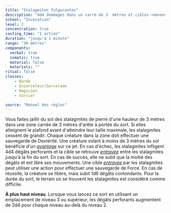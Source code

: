 ```yaml
---
title: "Stalagmites fulgurantes"
description: "4d4 dommages dans un carré de 3  mètres et cibles <em>entravées</em>."
school: "Invocation"
level: 2
concentration: true
casting_time: "1 action"
duration: "jusqu'à 1 minute"
range: "30 mètres"
components:
  verbal: true
  somatic: true
  material: false
  materials: ""
ritual: false
classes:
    - Barde
    - Ensorceleur/Sorcelame
    - Magicien
    - Sorcier

source: "Manuel des règles"
---
```

Vous faites jaillir du sol des stalagmites de pierre d'une hauteur de 3 mètres dans une zone carrée de 3 mètres d'arête à portée du sort. Si elles atteignent le plafond avant d'atteindre leur taille maximale, les stalagmites cessent de grandir. Chaque créature dans la zone doit effectuer une sauvegarde de Dextérité. Une créature volant à moins de 3 mètres du sol bénéficie d'un [_avantage_](/utiliser-les-caracteristiques#avantage-et-désavantage) sur ce jet. En cas d'échec, les stalagmites infligent 4d4 dégâts perforants et la cible se retrouve [_entravée_](/gerer-la-sante-du-personnage#entravé) entre les stalagmites jusqu'à la fin du sort. En cas de succès, elle ne subit que la moitié des dégâts et est libre ses mouvements. Une cible [_entravée_](/gerer-la-sante-du-personnage#entravé) par les stalagmites peut utiliser une action pour effectuer une sauvegarde de Force. En cas de réussite, la créature se libère, mais subit 1d6 dégâts contondants. Pour la durée du sort, le terrain où se trouvent les stalagmites est considéré comme difficile.

**À plus haut niveau**. Lorsque vous lancez ce sort en utilisant un emplacement de niveau 3 ou supérieur, les dégâts perforants augmentent de 2d4 pour chaque niveau au-delà du niveau 2.

